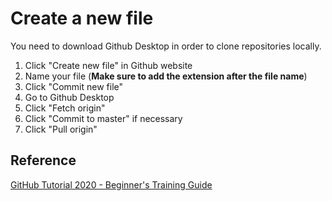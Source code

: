 # Create a new file 
You need to download Github Desktop in order to clone repositories locally.

1. Click "Create new file" in Github website
2. Name your file (**Make sure to add the extension after the file name**)
3. Click "Commit new file" 
4. Go to Github Desktop
5. Click "Fetch origin"
6. Click "Commit to master" if necessary
7. Click "Pull origin"

## Reference
[GitHub Tutorial 2020 - Beginner's Training Guide](https://www.youtube.com/watch?v=iv8rSLsi1xo)